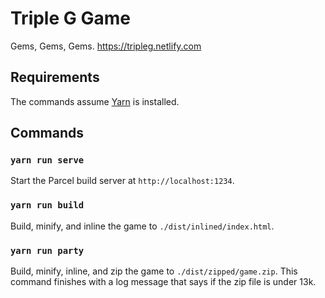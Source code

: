 # Triple G Game

Gems, Gems, Gems.
https://tripleg.netlify.com

## Requirements

The commands assume [Yarn](https://yarnpkg.com/en/docs/install) is installed.

## Commands

### `yarn run serve`

Start the Parcel build server at `http://localhost:1234`.

### `yarn run build`

Build, minify, and inline the game to `./dist/inlined/index.html`.

### `yarn run party`

Build, minify, inline, and zip the game to `./dist/zipped/game.zip`. This command finishes with a log message that says if the zip file is under 13k.
